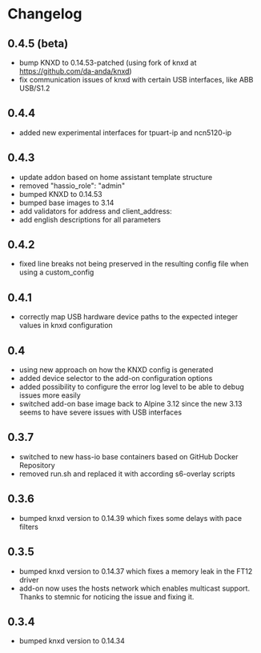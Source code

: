 # Changelog

## 0.4.5 (beta)

- bump KNXD to 0.14.53-patched (using fork of knxd at https://github.com/da-anda/knxd)
- fix communication issues of knxd with certain USB interfaces, like ABB USB/S1.2

## 0.4.4

- added new experimental interfaces for tpuart-ip and ncn5120-ip

## 0.4.3

- update addon based on home assistant template structure
- removed "hassio_role": "admin"
- bumped KNXD to 0.14.53
- bumped base images to 3.14
- add validators for address and client_address:
- add english descriptions for all parameters

## 0.4.2

- fixed line breaks not being preserved in the resulting config file when using a custom_config

## 0.4.1

- correctly map USB hardware device paths to the expected integer values in knxd configuration

## 0.4

- using new approach on how the KNXD config is generated
- added device selector to the add-on configuration options
- added possibility to configure the error log level to be able to debug issues more easily
- switched add-on base image back to Alpine 3.12 since the new 3.13 seems to have severe issues with USB interfaces

## 0.3.7

- switched to new hass-io base containers based on GitHub Docker Repository
- removed run.sh and replaced it with according s6-overlay scripts

## 0.3.6

- bumped knxd version to 0.14.39 which fixes some delays with pace filters

## 0.3.5

- bumped knxd version to 0.14.37 which fixes a memory leak in the FT12 driver
- add-on now uses the hosts network which enables multicast support. Thanks to stemnic for noticing the issue and fixing it.

## 0.3.4

- bumped knxd version to 0.14.34
